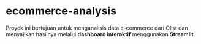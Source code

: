 # ecommerce-analysis

Proyek ini bertujuan untuk menganalisis data e-commerce dari Olist dan menyajikan hasilnya melalui **dashboard interaktif** menggunakan **Streamlit**.
